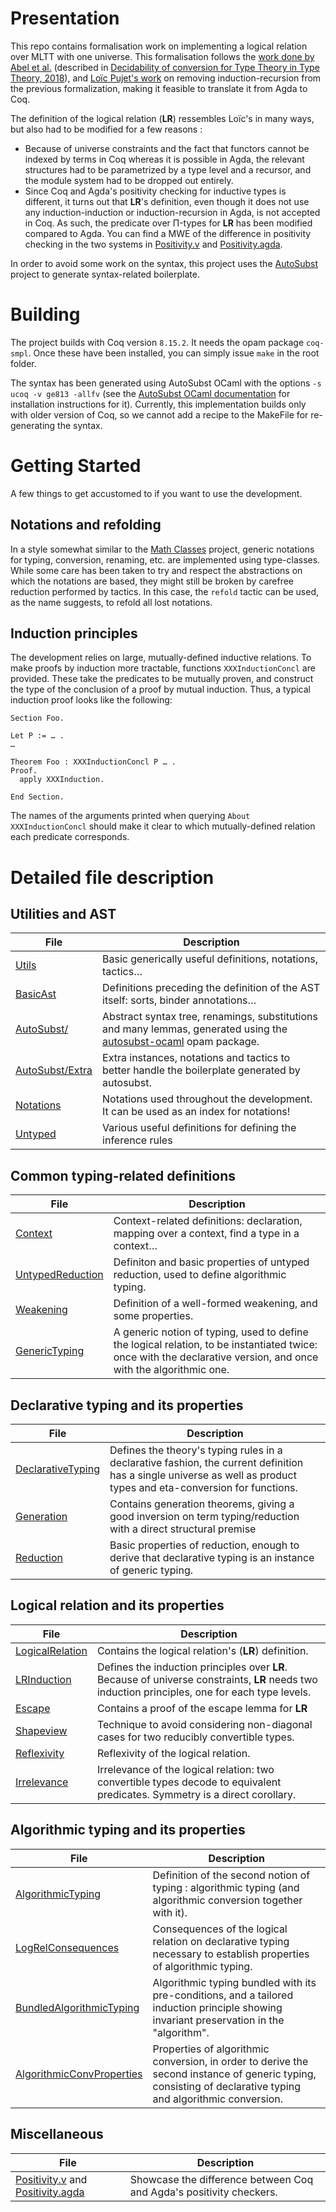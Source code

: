 Presentation
=======

This repo contains formalisation work on implementing a logical relation over MLTT with one universe.
This formalisation follows the [work done by Abel et al.]((https://github.com/mr-ohman/logrel-mltt/)) (described in [Decidability of conversion for Type Theory in Type Theory, 2018](https://dl.acm.org/doi/10.1145/3158111)), and [Loïc Pujet's work](https://github.com/loic-p/logrel-mltt) on removing induction-recursion from the previous formalization, making it feasible to translate it from Agda to Coq.

The definition of the logical relation (**LR**) ressembles Loïc's in many ways, but also had to be modified for a few reasons :
- Because of universe constraints and the fact that functors cannot be indexed by terms in Coq whereas it is possible in Agda, the relevant structures had to be parametrized by a type level and a recursor, and the module system had to be dropped out entirely.
- Since Coq and Agda's positivity checking for inductive types is different, it turns out that **LR**'s definition, even though it does not use any induction-induction or induction-recursion in Agda, is not accepted in Coq. As such, the predicate over Π-types for **LR** has been modified compared to Agda. You can find a MWE of the difference in positivity checking in the two systems in [Positivity.v] and [Positivity.agda].

In order to avoid some work on the syntax, this project uses the [AutoSubst](https://github.com/uds-psl/autosubst-ocaml) project to generate syntax-related boilerplate.

Building
===========

The project builds with Coq version `8.15.2`. It needs the opam package `coq-smpl`. Once these have been installed, you can simply issue `make` in the root folder.

The syntax has been generated using AutoSubst OCaml with the options `-s ucoq -v ge813 -allfv` (see the [AutoSubst OCaml documentation](https://github.com/uds-psl/autosubst-ocaml) for installation instructions for it). Currently, this implementation builds only with older version of Coq, so we cannot add a recipe to the MakeFile for re-generating the syntax.

Getting Started
=================

A few things to get accustomed to if you want to use the development.

Notations and refolding
-----------

In a style somewhat similar to the [Math Classes](https://math-classes.github.io/) project,
generic notations for typing, conversion, renaming, etc. are implemented using type-classes.
While some care has been taken to try and respect the abstractions on which the notations are
based, they might still be broken by carefree reduction performed by tactics. In this case,
the `refold` tactic can be used, as the name suggests, to refold all lost notations.

Induction principles
----------

The development relies on large, mutually-defined inductive relations. To make proofs by induction
more tractable, functions `XXXInductionConcl` are provided. These take the predicates
to be mutually proven, and construct the type of the conclusion of a proof by mutual induction.
Thus, a typical induction proof looks like the following:

``` coq-lang
Section Foo.

Let P := … .
…

Theorem Foo : XXXInductionConcl P … .
Proof.
  apply XXXInduction.

End Section.
```
The names of the arguments printed when querying `About XXXInductionConcl` should make it clear 
to which mutually-defined relation each predicate corresponds.

Detailed file description
==========

Utilities and AST
---------

| File | Description |
|---|----|
[Utils] | Basic generically useful definitions, notations, tactics…
[BasicAst] | Definitions preceding the definition of the AST itself: sorts, binder annotations…
[AutoSubst/] | Abstract syntax tree, renamings, substitutions and many lemmas, generated using the [autosubst-ocaml] opam package.
[AutoSubst/Extra] | Extra instances, notations and tactics to better handle the boilerplate generated by autosubst.
[Notations] | Notations used throughout the development. It can be used as an index for notations!
[Untyped] | Various useful definitions for defining the inference rules |

Common typing-related definitions
-------

| File | Description |
|---|----|
[Context] | Context-related definitions: declaration, mapping over a context, find a type in a context…
[UntypedReduction] | Definiton and basic properties of untyped reduction, used to define algorithmic typing.
[Weakening] | Definition of a well-formed weakening, and some properties.
[GenericTyping] | A generic notion of typing, used to define the logical relation, to be instantiated twice: once with the declarative version, and once with the algorithmic one.

Declarative typing and its properties
--------------

| File | Description |
|---|----|
[DeclarativeTyping] | Defines the theory's typing rules in a declarative fashion, the current definition has a single universe as well as product types and eta-conversion for functions. |
[Generation] | Contains generation theorems, giving a good inversion on term typing/reduction with a direct structural premise
[Reduction] | Basic properties of reduction, enough to derive that declarative typing is an instance of generic typing. |

Logical relation and its properties
-----------

| File | Description |
|---|----|
[LogicalRelation] | Contains the logical relation's (**LR**) definition. |
[LRInduction] | Defines the induction principles over **LR**. Because of universe constraints, **LR** needs two induction principles, one for each type levels. |
[Escape] | Contains a proof of the escape lemma for **LR** |
[Shapeview] | Technique to avoid considering non-diagonal cases for two reducibly convertible types. |
[Reflexivity] | Reflexivity of the logical relation.
[Irrelevance] | Irrelevance of the logical relation: two convertible types decode to equivalent predicates. Symmetry is a direct corollary. |

Algorithmic typing and its properties
-----------------

| File | Description |
|---|----|
[AlgorithmicTyping] | Definition of the second notion of typing : algorithmic typing (and algorithmic conversion together with it).
[LogRelConsequences] | Consequences of the logical relation on declarative typing necessary to establish properties of algorithmic typing.
[BundledAlgorithmicTyping] | Algorithmic typing bundled with its pre-conditions, and a tailored induction principle showing invariant preservation in the "algorithm".
[AlgorithmicConvProperties] | Properties of algorithmic conversion, in order to derive the second instance of generic typing, consisting of declarative typing and algorithmic conversion. |

Miscellaneous
-----------

| File | Description |
|---|----|
| [Positivity.v] and [Positivity.agda] | Showcase the difference between Coq and Agda's positivity checkers. |

[Utils]: ./theories/Utils.v
[BasicAst]: ./theories/BasicAst.v
[Context]: ./theories/Context.v
[AutoSubst/]: ./theories/AutoSubst/
[AutoSubst/Extra]: ./theories/AutoSubst/Extra.v
[Notations]: ./theories/Notations.v
[Automation]: ./theories/Automation.v
[Untyped]: ./theories/Untyped.v
[UntypedReduction]: ./theories/UntypedReduction.v
[GenericTyping]: ./theories/GenericTyping.v
[DeclarativeTyping]: ./theories/DeclarativeTyping.v
[Properties]: ./theories/Properties.v
[Reduction]: ./theories/Reduction.v
[Generation]: ./theories/Generation.v
[LogicalRelation]: ./theories/LogicalRelation.v
[LRInduction]: ./theories/LRInduction.v
[Escape]: ./theories/Escape.v
[Reflexivity]: ./theories/Reflexivity.v
[Irrelevance]: ./theories/Irrelevance.v
[ShapeView]: ./theories/ShapeView.v
[Positivity.v]: ./theories/Positivity.v
[Weakening]: ./theories/Weakening.v
[Substitution]: ./theories/Substitution.v
[AlgorithmicTyping]: ./theories/AlgorithmicTyping.v
[AlgorithmicConvProperties]: ./theories/AlgorithmicConvProperties.v
[LogRelConsequences]: ./theories/LogRelConsequences.v
[BundledAlgorithmicTyping]: ./theories/BundledAlgorithmicTyping.v

[autosubst-ocaml]: https://github.com/uds-psl/autosubst-ocaml
[Positivity.agda]: ./theories/Positivity.agda

